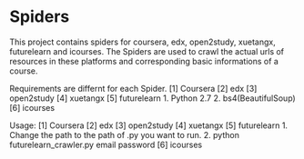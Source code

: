 # Spiders
This project contains spiders for coursera, edx, open2study, xuetangx, futurelearn and icourses.
The Spiders are used to crawl the actual urls of resources in these platforms and corresponding basic informations of a course.

Requirements are differnt for each Spider.
[1] Coursera
[2] edx
[3] open2study
[4] xuetangx
[5] futurelearn
    1. Python 2.7
    2. bs4(BeautifulSoup)
[6] icourses

Usage:
[1] Coursera
[2] edx
[3] open2study
[4] xuetangx
[5] futurelearn
    1. Change the path to the path of .py you want to run.
    2. python futurelearn_crawler.py email password
[6] icourses


